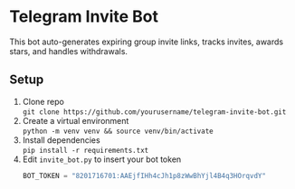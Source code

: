 # Telegram Invite Bot

This bot auto-generates expiring group invite links, tracks invites, awards stars, and handles withdrawals.

## Setup

1. Clone repo  
   `git clone https://github.com/yourusername/telegram-invite-bot.git`  
2. Create a virtual environment  
   `python -m venv venv && source venv/bin/activate`  
3. Install dependencies  
   `pip install -r requirements.txt`  
4. Edit `invite_bot.py` to insert your bot token  
   ```python
   BOT_TOKEN = "8201716701:AAEjfIHh4cJh1p8zWwBhYjl4B4q3HOrqvdY"
